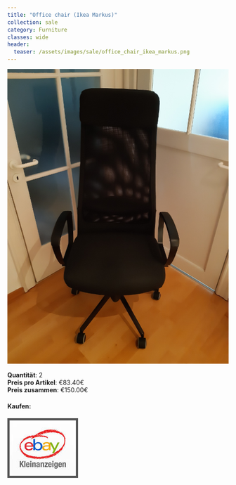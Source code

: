 ```yaml
---
title: "Office chair (Ikea Markus)"
collection: sale
category: Furniture
classes: wide
header: 
  teaser: /assets/images/sale/office_chair_ikea_markus.png
---
```




<a href="">
  <img src="/assets/images/sale/office_chair_ikea_markus.png" alt="Office chair (Ikea Markus)">
</a>

   **Quantit&#228;t**: 2  
   **Preis pro Artikel**: €83.40€  
   **Preis zusammen**: €150.00€  


#### Kaufen:
<a href="">
  <img src="/assets/images/ebay.png" alt="Ebay Kleinanzeigen" style="border: 5px solid #555">
</a>


